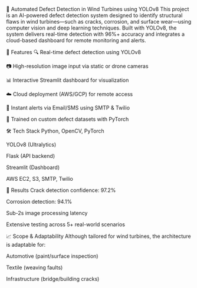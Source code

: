 📌 Automated Defect Detection in Wind Turbines using YOLOv8
This project is an AI-powered defect detection system designed to identify structural flaws in wind turbines—such as cracks, corrosion, and surface wear—using computer vision and deep learning techniques. Built with YOLOv8, the system delivers real-time detection with 96%+ accuracy and integrates a cloud-based dashboard for remote monitoring and alerts.

🚀 Features
🔍 Real-time defect detection using YOLOv8

📷 High-resolution image input via static or drone cameras

📊 Interactive Streamlit dashboard for visualization

☁️ Cloud deployment (AWS/GCP) for remote access

📧 Instant alerts via Email/SMS using SMTP & Twilio

🧠 Trained on custom defect datasets with PyTorch

🛠️ Tech Stack
Python, OpenCV, PyTorch

YOLOv8 (Ultralytics)

Flask (API backend)

Streamlit (Dashboard)

AWS EC2, S3, SMTP, Twilio

🧪 Results
Crack detection confidence: 97.2%

Corrosion detection: 94.1%

Sub-2s image processing latency

Extensive testing across 5+ real-world scenarios

📈 Scope & Adaptability
Although tailored for wind turbines, the architecture is adaptable for:

Automotive (paint/surface inspection)

Textile (weaving faults)

Infrastructure (bridge/building cracks)

